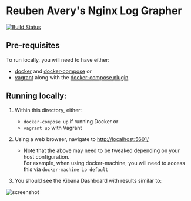 # Reuben Avery's Nginx Log Grapher

[![Build Status](https://travis-ci.org/reubenavery/nginx-log-graphing-test.svg?branch=master)](https://travis-ci.org/reubenavery/nginx-log-graphing-test)

## Pre-requisites

To run locally, you will need to have either:
 - [docker](https://docs.docker.com/engine/installation/) and [docker-compose](https://docs.docker.com/compose/install/) or
 - [vagrant](http://vagrantup.com) along with the [docker-compose plugin](https://github.com/leighmcculloch/vagrant-docker-compose)

## Running locally:

1. Within this directory, either:

    - `docker-compose up` if running Docker or
    - `vagrant up` with Vagrant

2. Using a web browser, navigate to [http://localhost:5601/](http://localhost:5601/)
    
    - Note that the above may need to be tweaked depending on your host configuration.  
      For example, when using docker-machine, you will need to access this via `docker-machine ip default`

3. You should see the Kibana Dashboard with results similar to:

![screenshot](https://www.evernote.com/l/ANPQ6BreX95AJqkSocHO5QpF4Y9zJVlnLgcB/image.png "Kibana Screenshot")
